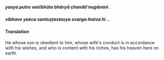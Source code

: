 ##### yasya putro vaśībhūto bhāryā chandā'nugāminī .
##### vibhave yaśca santuṣṭastasya svarga ihaiva hi ..

#### Translation

He whose son is obedient to him, whose wife's conduct is in accordance with his wishes, and who is content with his riches, has his heaven here on earth.